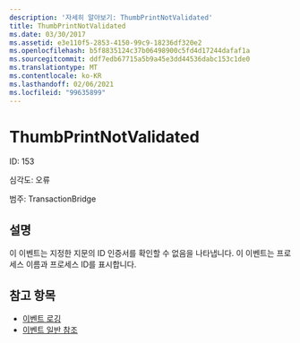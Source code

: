 ```yaml
---
description: '자세히 알아보기: ThumbPrintNotValidated'
title: ThumbPrintNotValidated
ms.date: 03/30/2017
ms.assetid: e3e110f5-2853-4150-99c9-18236df320e2
ms.openlocfilehash: b5f8835124c37b06498900c5fd4d17244dafaf1a
ms.sourcegitcommit: ddf7edb67715a5b9a45e3dd44536dabc153c1de0
ms.translationtype: MT
ms.contentlocale: ko-KR
ms.lasthandoff: 02/06/2021
ms.locfileid: "99635899"
---
```

# <a name="thumbprintnotvalidated"></a>ThumbPrintNotValidated

ID: 153  
  
 심각도: 오류  
  
 범주: TransactionBridge  
  
## <a name="description"></a>설명  

 이 이벤트는 지정한 지문의 ID 인증서를 확인할 수 없음을 나타냅니다. 이 이벤트는 프로세스 이름과 프로세스 ID를 표시합니다.  
  
## <a name="see-also"></a>참고 항목

- [이벤트 로깅](index.md)
- [이벤트 일반 참조](events-general-reference.md)
